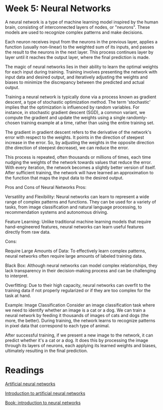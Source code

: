 # Week 5: Neural Networks
A neural network is a type of machine learning model inspired by the human brain, consisting of interconnected layers of nodes, or "neurons". These models are used to recognize complex patterns and make decisions.

Each neuron receives input from the neurons in the previous layer, applies a function (usually non-linear) to the weighted sum of its inputs, and passes the result to the neurons in the next layer. This process continues layer by layer until it reaches the output layer, where the final prediction is made.

The magic of neural networks lies in their ability to learn the optimal weights for each input during training. Training involves presenting the network with input data and desired output, and iteratively adjusting the weights and biases to minimize the discrepancy between the predicted and actual output.

Training a neural network is typically done via a process known as gradient descent, a type of stochastic optimization method. The term 'stochastic' implies that the optimization is influenced by random variables. For instance, in stochastic gradient descent (SGD), a common variant, we compute the gradient and update the weights using a single randomly-chosen training example at a time, rather than using the entire training set.

The gradient in gradient descent refers to the derivative of the network's error with respect to the weights. It points in the direction of steepest increase in the error. So, by adjusting the weights in the opposite direction (the direction of steepest decrease), we can reduce the error.

This process is repeated, often thousands or millions of times, each time nudging the weights of the network towards values that reduce the error. With every iteration, the network becomes a slightly better version of itself. After sufficient training, the network will have learned an approximation to the function that maps the input data to the desired output.

Pros and Cons of Neural Networks
Pros:

Versatility and Flexibility: Neural networks can learn to represent a wide range of complex patterns and functions. They can be used for a variety of tasks, from image classification and natural language processing, to recommendation systems and autonomous driving.

Feature Learning: Unlike traditional machine learning models that require hand-engineered features, neural networks can learn useful features directly from raw data.

Cons:

Require Large Amounts of Data: To effectively learn complex patterns, neural networks often require large amounts of labeled training data.

Black Box: Although neural networks can model complex relationships, they lack transparency in their decision-making process and can be challenging to interpret.

Overfitting: Due to their high capacity, neural networks can overfit to the training data if not properly regularized or if they are too complex for the task at hand.

Example: Image Classification
Consider an image classification task where we need to identify whether an image is a cat or a dog. We can train a neural network by feeding it thousands of images of cats and dogs (the more, the better). During training, the network learns to recognize patterns in pixel data that correspond to each type of animal.

After successful training, if we present a new image to the network, it can predict whether it's a cat or a dog. It does this by processing the image through its layers of neurons, each applying its learned weights and biases, ultimately resulting in the final prediction.

# Readings

[Artificial neural networks](https://d1wqtxts1xzle7.cloudfront.net/31377814/Artificial_Neural_Network-libre.pdf?1392407140=&response-content-disposition=inline%3B+filename%3DIISTE_May_30th_Edition_Peer_reviewed_art.pdf&Expires=1691285456&Signature=eB3umMSnbh1JwnQM9fsBHjZZDFEFYi2gSYVk~E3cFhySy~SqPlRHYQhG2pQE5OqEmJ39csE02kRp7y3TRSclIhHYwEOqmCmNBmBV0rEX8CYkBZ8G8gcRV8YcKnOGDNwx6RM3e2dne3dzpyolrEN8SeF8-LsaFrg5pvbrRntXeWTg5eno3Q6UJeRYv0KbO~aCd40L8rPOKVaIsqQ8szQQt1D6t~zP72MWqETxsK-~i6kmtPQJponKEZwd1zqeWruoBEbRIW2VKzjz~sKjc1~Z-S8qhd8eL7BLfaCdsZZxjx1ZWuPasMPtrEVc-dL4NfqjsWUB3Wrbb8bnVo31kHGWyA__&Key-Pair-Id=APKAJLOHF5GGSLRBV4ZA)


[Introduction to artificial neural networks](https://citeseerx.ist.psu.edu/document?repid=rep1&type=pdf&doi=04d0b6952a4f0c7203577afc9476c2fcab2cba06)

[Book: introduction to neural networks](https://ds.amu.edu.et/xmlui/bitstream/handle/123456789/4338/an-introduction-to-neural-networks.9781857286731.36028.pdf?sequence=1&isAllowed=y)

